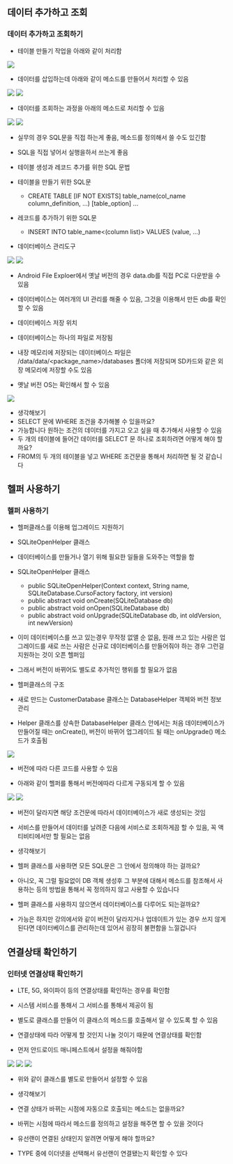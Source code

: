 ## 데이터 추가하고 조회
### 데이터 추가하고 조회하기
- 테이블 만들기 작업을 아래와 같이 처리함
<img src="https://user-images.githubusercontent.com/32586985/92430066-bde9e200-f1ce-11ea-9c17-20aa95b51e6b.PNG">

- 데이터를 삽입하는데 아래와 같이 메소드를 만들어서 처리할 수 있음
<img src="https://user-images.githubusercontent.com/32586985/92430088-cb06d100-f1ce-11ea-8d3c-4871ac34f699.PNG">
<img src="https://user-images.githubusercontent.com/32586985/92430107-d528cf80-f1ce-11ea-9a7f-d126f1e0e7ed.PNG">

- 데이터를 조회하는 과정을 아래의 메소드로 처리할 수 있음
<img src="https://user-images.githubusercontent.com/32586985/92430128-e5d94580-f1ce-11ea-9d67-291ebd8fbd07.PNG">
<img src="https://user-images.githubusercontent.com/32586985/92430138-ed98ea00-f1ce-11ea-8e0c-0c7c7cff50d1.PNG">

- 실무의 경우 SQL문을 직접 하는게 좋음, 메소드를 정의해서 쓸 수도 있긴함
- SQL을 직접 넣어서 실행을하서 쓰는게 좋음

- 테이블 생성과 레코드 추가를 위한 SQL 문법
- 테이블을 만들기 위한 SQL문
	- CREATE TABLE [IF NOT EXISTS] table_name(col_name column_definition, ...)
	                 [table_option] ...
- 레코드를 추가하기 위한 SQL문
	- INSERT INTO table_name<(column list)> VALUES (value, ...)

- 데이터베이스 관리도구
<img src="https://user-images.githubusercontent.com/32586985/92430204-17eaa780-f1cf-11ea-8e38-4a91ec12749a.PNG">
<img src="https://user-images.githubusercontent.com/32586985/92430221-20db7900-f1cf-11ea-9686-254afc50856f.PNG">

- Android File Exploer에서 옛날 버전의 경우 data.db를 직접 PC로 다운받을 수 있음
- 데이터베이스는 여러개의 UI 관리를 해줄 수 있음, 그것을 이용해서 만든 db를 확인할 수 있음

- 데이터베이스 저장 위치
- 데이터베이스는 하나의 파일로 저장됨
- 내장 메모리에 저장되는 데이터베이스 파일은 /data/data/<package_name>/databases 폴더에 저장되며 SD카드와 같은 외장 메모리에 저장할 수도 있음
- 옛날 버전 OS는 확인해서 할 수 있음
<img src="https://user-images.githubusercontent.com/32586985/92430264-3cdf1a80-f1cf-11ea-9e92-c49b8f88dfd5.PNG">

- 생각해보기
- SELECT 문에 WHERE 조건을 추가해볼 수 있을까요?
- 가능합니다 원하는 조건의 데이터를 가지고 오고 싶을 때 추가해서 사용할 수 있음
- 두 개의 테이블에 들어간 데이터를 SELECT 문 하나로 조회하려면 어떻게 해야 할까요?
- FROM의 두 개의 테이블을 넣고 WHERE 조건문을 통해서 처리하면 될 것 같습니다

## 헬퍼 사용하기
### 헬퍼 사용하기
- 헬퍼클래스를 이용해 업그레이드 지원하기
- SQLiteOpenHelper 클래스
- 데이터베이스를 만들거나 열기 위해 필요한 일들을 도와주는 역할을 함
- SQLiteOpenHelper 클래스
	- public SQLiteOpenHelper(Context context, String name, SQLiteDatabase.CursoFactory factory, int version)
	- public abstract void onCreate(SQLiteDatabase db)
	- public abstract void onOpen(SQLiteDatabase db)
	- public abstract void onUpgrade(SQLiteDatabase db, int oldVersion, int newVersion)
- 이미 데이터베이스를 쓰고 있는경우 무작정 없앨 순 없음, 원래 쓰고 있는 사람은 업그레이드를 새로 쓰는 사람은 신규로 데이터베이스를 만들어줘야 하는 경우 그런걸 지원하는 것이 오픈 헬퍼임
- 그래서 버전이 바뀌어도 별도로 추가적인 행위를 할 필요가 없음

- 헬퍼클래스의 구조
- 새로 만드는 CustomerDatabase 클래스는 DatabaseHelper 객체와 버전 정보 관리
- Helper 클래스를 상속한 DatabaseHelper 클래스 안에서는 처음 데이터베이스가 만들어질 때는 onCreate(), 버전이 바뀌어 업그레이드 될 때는 onUpgrade() 메소드가 호출됨
<img src="https://user-images.githubusercontent.com/32586985/92430325-7879e480-f1cf-11ea-94a8-9f3d0c8f1916.PNG">

- 버전에 따라 다른 코드를 사용할 수 있음

- 아래와 같이 헬퍼를 통해서 버전에따라 다르게 구동되게 할 수 있음
<img src="https://user-images.githubusercontent.com/32586985/92430340-87609700-f1cf-11ea-8cb3-569e2a88ef8e.PNG">
<img src="https://user-images.githubusercontent.com/32586985/92430350-8f203b80-f1cf-11ea-91ae-c19f8dabe7ac.PNG">

- 버전이 달라지면 해당 조건문에 따라서 데이터베이스가 새로 생성되는 것임
- 서비스를 만들어서 데이터를 날려준 다음에 서비스로 조회하게끔 할 수 있음, 꼭 액티비티에서만 할 필요는 없음

- 생각해보기
- 헬퍼 클래스를 사용하면 모든 SQL문은 그 안에서 정의해야 하는 걸까요?
- 아니오, 꼭 그럴 필요없이 DB 객체 생성후 그 부분에 대해서 메소드를 참조해서 사용하는 등의 방법을 통해서 꼭 정의하지 않고 사용할 수 있습니다
- 헬퍼 클래스를 사용하지 않으면서 데이터베이스를 다루어도 되는걸까요?
- 가능은 하지만 강의에서와 같이 버전이 달라지거나 업데이트가 있는 경우 쓰지 않게 된다면 데이터베이스를 관리하는데 있어서 굉장히 불편함을 느낄겁니다

## 연결상태 확인하기
### 인터넷 연결상태 확인하기
- LTE, 5G, 와이파이 등의 연결상태를 확인하는 경우를 확인함
- 시스템 서비스를 통해서 그 서비스를 통해서 제공이 됨
- 별도로 클래스를 만들어 이 클래스의 메소드를 호출해서 알 수 있도록 할 수 있음
- 연결상태에 따라 어떻게 할 것인지 나눌 것이기 때문에 연결상태를 확인함

- 먼저 안드로이드 매니페스트에서 설정을 해줘야함
<img src="https://user-images.githubusercontent.com/32586985/92430423-bbd45300-f1cf-11ea-8f39-37f38eaf7019.PNG">
<img src="https://user-images.githubusercontent.com/32586985/92430436-c393f780-f1cf-11ea-9a18-968f1d8a6a9c.PNG">
<img src="https://user-images.githubusercontent.com/32586985/92430448-cbec3280-f1cf-11ea-9bc8-2c754933c6ef.PNG">


- 위와 같이 클래스를 별도로 만들어서 설정할 수 있음

- 생각해보기
- 연결 상태가 바뀌는 시점에 자동으로 호출되는 메소드는 없을까요?
- 바뀌는 시점에 따라서 메소드를 정의하고 설정을 해주면 할 수 있을 것이다
- 유선랜이 연결된 상태인지 알려면 어떻게 해야 할까요?
- TYPE 중에 이더넷을 선택해서 유선랜이 연결됐는지 확인할 수 있다